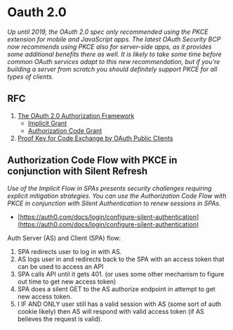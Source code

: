 # Oauth 2.0

*Up until 2019, the OAuth 2.0 spec only recommended using the PKCE extension for mobile and JavaScript apps. The latest OAuth Security BCP now recommends using PKCE also for server-side apps, as it provides some additional benefits there as well. It is likely to take some time before common OAuth services adapt to this new recommendation, but if you’re building a server from scratch you should definitely support PKCE for all types of clients.*

## RFC
1. [The OAuth 2.0 Authorization Framework](https://datatracker.ietf.org/doc/html/rfc6749)
    * [Implicit Grant](https://datatracker.ietf.org/doc/html/rfc6749#section-4.2)
    * [Authorization Code Grant](https://datatracker.ietf.org/doc/html/rfc6749#section-4.1)
2. [Proof Key for Code Exchange by OAuth Public Clients](https://datatracker.ietf.org/doc/html/rfc7636)


## Authorization Code Flow with PKCE in conjunction with Silent Refresh
*Use of the Implicit Flow in SPAs presents security challenges requiring explicit mitigation strategies. You can use the Authorization Code Flow with PKCE in conjunction with Silent Authentication to renew sessions in SPAs.*

* [https://auth0.com/docs/login/configure-silent-authentication](https://auth0.com/docs/login/configure-silent-authentication)

Auth Server (AS) and Client (SPA) flow:
1. SPA redirects user to log in with AS.
2. AS logs user in and redirects back to the SPA with an access token that can be used to access an API
3. SPA calls API until it gets 401. (or uses some other mechanism to figure out time to get new access token)
4. SPA does a silent GET to the AS authorize endpoint in attempt to get new access token.
5. I IF AND ONLY user still has a valid session with AS (some sort of auth cookie likely) then AS will respond with valid access token (if AS believes the request is valid).
